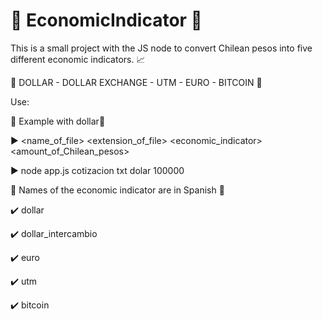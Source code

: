# 🤑 EconomicIndicator 🤑

This is a small project with the JS node to convert Chilean pesos into five different economic indicators. 📈

 💸 DOLLAR - DOLLAR EXCHANGE - UTM - EURO - BITCOIN 💸

 Use:
 
 📢 Example with dollar📢 
 
▶️<command> <application> <name_of_file> <extension_of_file> <economic_indicator> <amount_of_Chilean_pesos>

▶️   node      app.js        cotizacion        txt                   dolar                 100000

📌 Names of the economic indicator are in Spanish 📌

✔️ dollar

✔️ dollar_intercambio

✔️ euro

✔️ utm

✔️ bitcoin
 
